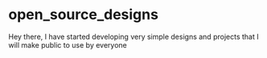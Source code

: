 # open_source_designs
Hey there, I have started developing very simple designs and projects that I will make public to use by everyone

